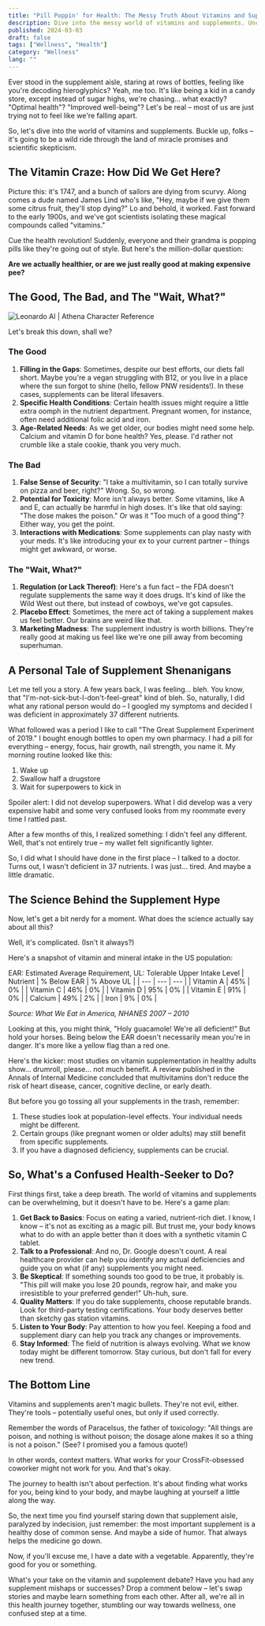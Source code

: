 ```yaml
---
title: "Pill Poppin' for Health: The Messy Truth About Vitamins and Supplements (Spoiler: It's Complicated)"
description: Dive into the messy world of vitamins and supplements. Uncover the truth about their role in a healthy lifestyle - it's not what you think!
published: 2024-03-03
draft: false
tags: ["Wellness", "Health"]
category: "Wellness"
lang: ""
---
```


<!-- ![Hero Image](./heroImage.jpg) -->

Ever stood in the supplement aisle, staring at rows of bottles, feeling like you're decoding hieroglyphics? Yeah, me too. It's like being a kid in a candy store, except instead of sugar highs, we're chasing... what exactly? "Optimal health"? "Improved well-being"? Let's be real – most of us are just trying not to feel like we're falling apart.

So, let's dive into the world of vitamins and supplements. Buckle up, folks – it's going to be a wild ride through the land of miracle promises and scientific skepticism.


## The Vitamin Craze: How Did We Get Here?

Picture this: it's 1747, and a bunch of sailors are dying from scurvy. Along comes a dude named James Lind who's like, "Hey, maybe if we give them some citrus fruit, they'll stop dying?" Lo and behold, it worked. Fast forward to the early 1900s, and we've got scientists isolating these magical compounds called "vitamins."

Cue the health revolution! Suddenly, everyone and their grandma is popping pills like they're going out of style. But here's the million-dollar question:

**Are we actually healthier, or are we just really good at making expensive pee?**

## The Good, The Bad, and The "Wait, What?"

![Leonardo AI | Athena Character Reference](https://res-3.cloudinary.com/ddicetqs5/image/upload/f_auto,fl_force_strip,q_auto:best/v1/wayfinder-ghost-blog/default_inspiring_bold_confident_flirtatious_sexy_techlady_sta_2_885b6123-5449-46b5-8913-e4bc563d679b--1-)

Let's break this down, shall we?

### The Good

1. **Filling in the Gaps**: Sometimes, despite our best efforts, our diets fall short. Maybe you're a vegan struggling with B12, or you live in a place where the sun forgot to shine (hello, fellow PNW residents!). In these cases, supplements can be literal lifesavers.
2. **Specific Health Conditions**: Certain health issues might require a little extra oomph in the nutrient department. Pregnant women, for instance, often need additional folic acid and iron.
3. **Age-Related Needs**: As we get older, our bodies might need some help. Calcium and vitamin D for bone health? Yes, please. I'd rather not crumble like a stale cookie, thank you very much.

### The Bad

1. **False Sense of Security**: "I take a multivitamin, so I can totally survive on pizza and beer, right?" Wrong. So, so wrong.
2. **Potential for Toxicity**: More isn't always better. Some vitamins, like A and E, can actually be harmful in high doses. It's like that old saying: "The dose makes the poison." Or was it "Too much of a good thing"? Either way, you get the point.
3. **Interactions with Medications**: Some supplements can play nasty with your meds. It's like introducing your ex to your current partner – things might get awkward, or worse.

### The "Wait, What?"

1. **Regulation (or Lack Thereof)**: Here's a fun fact – the FDA doesn't regulate supplements the same way it does drugs. It's kind of like the Wild West out there, but instead of cowboys, we've got capsules.
2. **Placebo Effect**: Sometimes, the mere act of taking a supplement makes us feel better. Our brains are weird like that.
3. **Marketing Madness**: The supplement industry is worth billions. They're really good at making us feel like we're one pill away from becoming superhuman.

## A Personal Tale of Supplement Shenanigans

Let me tell you a story. A few years back, I was feeling... bleh. You know, that "I'm-not-sick-but-I-don't-feel-great" kind of bleh. So, naturally, I did what any rational person would do – I googled my symptoms and decided I was deficient in approximately 37 different nutrients.

What followed was a period I like to call "The Great Supplement Experiment of 2019." I bought enough bottles to open my own pharmacy. I had a pill for everything – energy, focus, hair growth, nail strength, you name it. My morning routine looked like this:

1. Wake up
2. Swallow half a drugstore
3. Wait for superpowers to kick in

Spoiler alert: I did not develop superpowers. What I did develop was a very expensive habit and some very confused looks from my roommate every time I rattled past.

After a few months of this, I realized something: I didn't feel any different. Well, that's not entirely true – my wallet felt significantly lighter.

So, I did what I should have done in the first place – I talked to a doctor. Turns out, I wasn't deficient in 37 nutrients. I was just... tired. And maybe a little dramatic.

## The Science Behind the Supplement Hype

Now, let's get a bit nerdy for a moment. What does the science actually say about all this?

Well, it's complicated. (Isn't it always?)

Here's a snapshot of vitamin and mineral intake in the US population:

EAR: Estimated Average Requirement, UL: Tolerable Upper Intake Level
| Nutrient | % Below EAR | % Above UL |
| --- | --- | --- |
| Vitamin A | 45% | 0% |
| Vitamin C | 46% | 0% |
| Vitamin D | 95% | 0% |
| Vitamin E | 91% | 0% |
| Calcium | 49% | 2% |
| Iron | 9% | 0% |

_Source: What We Eat in America, NHANES 2007 – 2010_

Looking at this, you might think, "Holy guacamole! We're all deficient!" But hold your horses. Being below the EAR doesn't necessarily mean you're in danger. It's more like a yellow flag than a red one.

Here's the kicker: most studies on vitamin supplementation in healthy adults show... drumroll, please... not much benefit. A review published in the Annals of Internal Medicine concluded that multivitamins don't reduce the risk of heart disease, cancer, cognitive decline, or early death.

But before you go tossing all your supplements in the trash, remember:

1. These studies look at population-level effects. Your individual needs might be different.
2. Certain groups (like pregnant women or older adults) may still benefit from specific supplements.
3. If you have a diagnosed deficiency, supplements can be crucial.

## So, What's a Confused Health-Seeker to Do?

First things first, take a deep breath. The world of vitamins and supplements can be overwhelming, but it doesn't have to be. Here's a game plan:

1. **Get Back to Basics**: Focus on eating a varied, nutrient-rich diet. I know, I know – it's not as exciting as a magic pill. But trust me, your body knows what to do with an apple better than it does with a synthetic vitamin C tablet.
2. **Talk to a Professional**: And no, Dr. Google doesn't count. A real healthcare provider can help you identify any actual deficiencies and guide you on what (if any) supplements you might need.
3. **Be Skeptical**: If something sounds too good to be true, it probably is. "This pill will make you lose 20 pounds, regrow hair, and make you irresistible to your preferred gender!" Uh-huh, sure.
4. **Quality Matters**: If you do take supplements, choose reputable brands. Look for third-party testing certifications. Your body deserves better than sketchy gas station vitamins.
5. **Listen to Your Body**: Pay attention to how you feel. Keeping a food and supplement diary can help you track any changes or improvements.
6. **Stay Informed**: The field of nutrition is always evolving. What we know today might be different tomorrow. Stay curious, but don't fall for every new trend.

## The Bottom Line

Vitamins and supplements aren't magic bullets. They're not evil, either. They're tools – potentially useful ones, but only if used correctly.

Remember the words of Paracelsus, the father of toxicology: "All things are poison, and nothing is without poison; the dosage alone makes it so a thing is not a poison." (See? I promised you a famous quote!)

In other words, context matters. What works for your CrossFit-obsessed coworker might not work for you. And that's okay.

The journey to health isn't about perfection. It's about finding what works for you, being kind to your body, and maybe laughing at yourself a little along the way.

So, the next time you find yourself staring down that supplement aisle, paralyzed by indecision, just remember: the most important supplement is a healthy dose of common sense. And maybe a side of humor. That always helps the medicine go down.

Now, if you'll excuse me, I have a date with a vegetable. Apparently, they're good for you or something.

What's your take on the vitamin and supplement debate? Have you had any supplement mishaps or successes? Drop a comment below – let's swap stories and maybe learn something from each other. After all, we're all in this health journey together, stumbling our way towards wellness, one confused step at a time.
